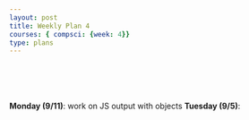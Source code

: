```yaml
---
layout: post
title: Weekly Plan 4
courses: { compsci: {week: 4}}
type: plans
---
```


<br> <br> <br> <br>
**Monday (9/11)**: work on JS output with objects
**Tuesday (9/5)**: 